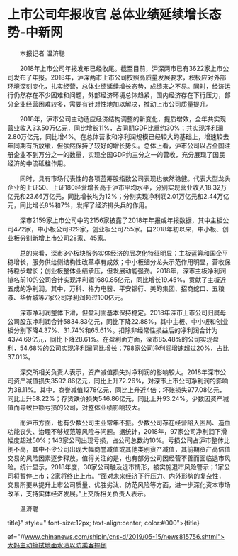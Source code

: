 # 上市公司年报收官 总体业绩延续增长态势-中新网

　　本报记者 温济聪

　　2018年上市公司年报发布已经收尾。截至目前，沪深两市已有3622家上市公司发布了年报。2018年，沪深两市上市公司按照高质量发展要求，积极应对外部环境深刻变化，扎实经营，总体业绩延续增长态势，成绩来之不易。同时，经济运行仍然存在不少困难和问题，外部经济环境总体趋紧，国内经济存在下行压力，部分企业经营困难较多，需要有针对性地加以解决，推动上市公司质量提升。

　　2018年，沪市公司主动适应经济结构调整的新变化，提质增效，全年共实现营业收入33.50万亿元，同比增长11%，占同期GDP比重约30%；共实现净利润2.80万亿元，同比增4%。在总体营收和净利润规模已经较大的基础上，增速较去年同期有所放缓，但依然保持了较好的增长势头。总体上看，沪市公司以占全国注册企业不到万分之一的数量，实现全国GDP约三分之一的营收，充分展现了国民经济的中流砥柱作用。

　　同时，具有市场代表性的各项蓝筹股指数公司表现也依然稳健。代表大型龙头企业的上证50、上证180经营增长高于沪市平均水平，分别实现营业收入18.32万亿元和23.66万亿元，同比增长均为12%；分别实现净利润2.01万亿元和2.44万亿元，同比增长8%和7%，发挥了经济排头兵的作用。

　　深市2159家上市公司中的2156家披露了2018年年报或年报数据，其中主板公司472家，中小板公司929家，创业板公司755家。自2018年初以来，中小板、创业板分别新增上市公司28家、45家。

　　总的来看，深市3个板块服务实体经济的层次化特征明显：主板蓝筹和国企平稳增长，服务供给侧结构性改革卓有成效；中小板细分龙头示范作用明显，营收保持稳步增长；创业板整体业绩承压，但发展动能强劲。2018年，深市主板净利润排名前10的公司合计实现净利润1680.85亿元，同比增长19.45%，贡献了主板近五成的净利润。其中，万科、格力电器、平安银行、美的集团、招商蛇口、五粮液、华侨城等7家公司净利润超过100亿元。

　　深市净利润整体下滑，但盈利面基本保持稳定。2018年深市上市公司归属母公司股东净利润合计5834.83亿元，同比下降22.88%，其中主板、中小板和创业板分别下降4.37%、31.74%和65.61%。扣除非经常性损益后的净利润合计为4374.69亿元，同比下降28.61%。在盈利面方面，深市85.48%的公司实现盈利，54.68%的公司实现净利润同比增长；798家公司净利润增速超过20%，占比37.01%。

　　深交所相关负责人表示，资产减值损失对净利润的影响较大。2018年深市公司资产减值损失3592.86亿元，同比上升72.26%，对深市上市公司净利润的影响为38.11%。其中，商誉减值1278亿元，同比上升近4倍；坏账损失977.08亿元，同比上升58.22%；存货跌价损失546.86亿元，同比上升93.24%。少数因资产减值而导致巨额亏损的公司，对整体业绩影响较大。

　　而沪市方面，也有少数公司主业常年不振。少数公司存在经营陷入困局、造血功能丧失、治理不够规范等风险与问题。据统计，2018年，97家公司净利润下滑幅度超过50%；143家公司出现亏损，占公司总数约10%。亏损公司占沪市整体比例不高，其中不少公司出现大幅商誉减值或其他类别资产减值，其前期资产高估值交易的风险因素逐步释放。值得关注的是，也有部分公司因经营不善而面临退市风险。统计显示，2018年度，30家公司触及退市情形，被实施退市风险警示；1家公司将暂停上市；2家将终止上市。“面对未来经济下行压力、内外形势的复杂性，交易所要从提升上市公司质量、优胜劣汰、防范风险等方面，进一步深化资本市场改革，支持实体经济发展。”上交所相关负责人表示。

　　温济聪

title}" style=" font-size:12px; text-align:center; color:#000">{title}

ef="//www.chinanews.com/shipin/cns-d/2019/05-15/news815756.shtml">大妈主动擦拭地面水渍以防乘客摔倒
